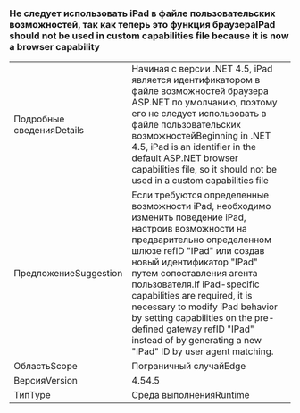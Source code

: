 ### <a name="ipad-should-not-be-used-in-custom-capabilities-file-because-it-is-now-a-browser-capability"></a><span data-ttu-id="8b03e-101">Не следует использовать iPad в файле пользовательских возможностей, так как теперь это функция браузера</span><span class="sxs-lookup"><span data-stu-id="8b03e-101">IPad should not be used in custom capabilities file because it is now a browser capability</span></span>

|   |   |
|---|---|
|<span data-ttu-id="8b03e-102">Подробные сведения</span><span class="sxs-lookup"><span data-stu-id="8b03e-102">Details</span></span>|<span data-ttu-id="8b03e-103">Начиная с версии .NET 4.5, iPad является идентификатором в файле возможностей браузера ASP.NET по умолчанию, поэтому его не следует использовать в файле пользовательских возможностей</span><span class="sxs-lookup"><span data-stu-id="8b03e-103">Beginning in .NET 4.5, iPad is an identifier in the default ASP.NET browser capabilities file, so it should not be used in a custom capabilities file</span></span>|
|<span data-ttu-id="8b03e-104">Предложение</span><span class="sxs-lookup"><span data-stu-id="8b03e-104">Suggestion</span></span>|<span data-ttu-id="8b03e-105">Если требуются определенные возможности iPad, необходимо изменить поведение iPad, настроив возможности на предварительно определенном шлюзе refID &quot;IPad&quot; или создав новый идентификатор &quot;IPad&quot; путем сопоставления агента пользователя.</span><span class="sxs-lookup"><span data-stu-id="8b03e-105">If iPad-specific capabilities are required, it is necessary to modify iPad behavior by setting capabilities on the pre-defined gateway refID &quot;IPad&quot; instead of by generating a new &quot;IPad&quot; ID by user agent matching.</span></span>|
|<span data-ttu-id="8b03e-106">Область</span><span class="sxs-lookup"><span data-stu-id="8b03e-106">Scope</span></span>|<span data-ttu-id="8b03e-107">Пограничный случай</span><span class="sxs-lookup"><span data-stu-id="8b03e-107">Edge</span></span>|
|<span data-ttu-id="8b03e-108">Версия</span><span class="sxs-lookup"><span data-stu-id="8b03e-108">Version</span></span>|<span data-ttu-id="8b03e-109">4.5</span><span class="sxs-lookup"><span data-stu-id="8b03e-109">4.5</span></span>|
|<span data-ttu-id="8b03e-110">Тип</span><span class="sxs-lookup"><span data-stu-id="8b03e-110">Type</span></span>|<span data-ttu-id="8b03e-111">Среда выполнения</span><span class="sxs-lookup"><span data-stu-id="8b03e-111">Runtime</span></span>|

